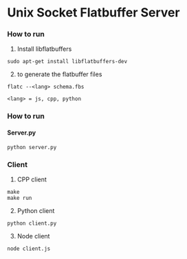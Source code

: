 # Unix Socket Flatbuffer Server


### How to run

1. Install libflatbuffers

```
sudo apt-get install libflatbuffers-dev
```

2. to generate the flatbuffer files

```
flatc --<lang> schema.fbs

<lang> = js, cpp, python
```

### How to run

#### Server.py

```
python server.py
```

### Client

1. CPP client

```
make
make run
```

2. Python client

```
python client.py
```

3. Node client

```
node client.js
```